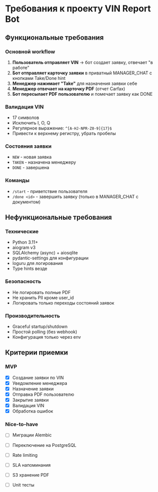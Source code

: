 # Требования к проекту VIN Report Bot

## Функциональные требования

### Основной workflow
1. **Пользователь отправляет VIN** → бот создает заявку, отвечает "в работе"
2. **Бот отправляет карточку заявки** в приватный MANAGER_CHAT с кнопками Take/Done hint
3. **Менеджер нажимает "Take"** для назначения заявки себе
4. **Менеджер отвечает на карточку PDF** (отчет Carfax)
5. **Бот пересылает PDF пользователю** и помечает заявку как DONE

### Валидация VIN
- 17 символов
- Исключить I, O, Q
- Регулярное выражение: `^[A-HJ-NPR-Z0-9]{17}$`
- Привести к верхнему регистру, убрать пробелы

### Состояния заявки
- `NEW` - новая заявка
- `TAKEN` - назначена менеджеру
- `DONE` - завершена

### Команды
- `/start` - приветствие пользователя
- `/done <id>` - завершить заявку (только в MANAGER_CHAT с документом)

## Нефункциональные требования

### Технические
- Python 3.11+
- aiogram v3
- SQLAlchemy (async) + aiosqlite
- pydantic-settings для конфигурации
- loguru для логирования
- Type hints везде

### Безопасность
- Не логировать полные PDF
- Не хранить PII кроме user_id
- Логировать только переходы состояний заявок

### Производительность
- Graceful startup/shutdown
- Простой polling (без webhook)
- Конфигурация только через env

## Критерии приемки

### MVP
- [x] Создание заявки по VIN
- [x] Уведомление менеджера
- [x] Назначение заявки
- [x] Отправка PDF пользователю
- [x] Закрытие заявки
- [x] Валидация VIN
- [x] Обработка ошибок

### Nice-to-have
- [ ] Миграции Alembic
- [ ] Переключение на PostgreSQL
- [ ] Rate limiting
- [ ] SLA напоминания
- [ ] S3 хранение PDF
- [ ] Unit тесты





